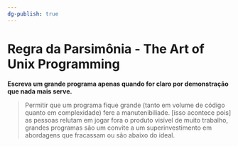 ```yaml
---
dg-publish: true
---
```

# Regra da Parsimônia - The Art of Unix Programming

**Escreva um grande programa apenas quando for claro por demonstração que nada mais serve.**

> Permitir que um programa fique grande (tanto em volume de código quanto em complexidade) fere a manutenibiliade. [isso acontece pois] as pessoas relutam em jogar fora o produto visível de muito trabalho, grandes programas são um convite a um superinvestimento em abordagens que fracassam ou são abaixo do ideal.

